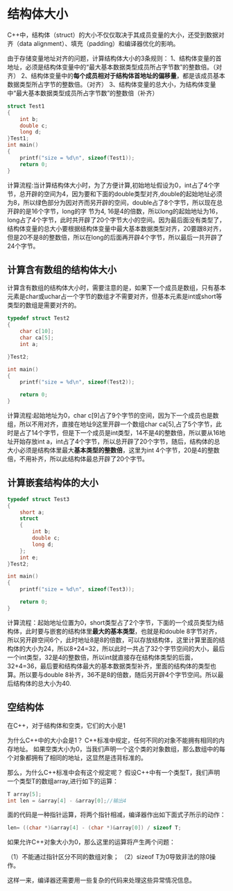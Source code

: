 # 结构体大小
C++中，结构体（struct）的大小不仅仅取决于其成员变量的大小，还受到数据对齐（data alignment）、填充（padding）和编译器优化的影响。

由于存储变量地址对齐的问题，计算结构体大小的3条规则：
1、结构体变量的首地址，必须是结构体变量中的“最大基本数据类型成员所占字节数”的整数倍。（对齐）
2、结构体变量中的**每个成员相对于结构体首地址的偏移量**，都是该成员基本数据类型所占字节的整数倍。（对齐）
3、结构体变量的总大小，为结构体变量中“最大基本数据类型成员所占字节数”的整数倍（补齐）

```cpp
struct Test1
{
	int b;
	double c;	
	long d;
}Test1;
int main()
{
	printf("size = %d\n", sizeof(Test1));
	return 0;
}
```

计算流程:当计算结构体大小时，为了方便计算,初始地址假设为0，int占了4个字节，总开辟的空间为4，因为要和下面的double类型对齐,double的起始地址必须为8，所以绿色部分为因对齐而另开辟的空间，double占了8个字节，所以现在总开辟的是16个字节，long的字 节为4, 16是4的倍数，所以long的起始地址为16，long占了4个字节，此时共开辟了20个字节大小的空间。因为最后面没有类型了，结构体变量的总大小要根据结构体变量中最大基本数据类型对齐，20要跟8对齐，但是20不是8的整数倍，所以在long的后面再开辟4个字节，所以最后一共开辟了24个字节。

## 计算含有数组的结构体大小

计算含有数组的结构体大小时，需要注意的是，如果下一个成员是数组，只有基本元素是char或uchar占一个字节的数组才不需要对齐，但基本元素是int或short等类型的数组是需要对齐的。

```cpp
typedef struct Test2
{
	char c[10];
	char ca[5];
	int a;

}Test2;

int main()
{
	printf("size = %d\n", sizeof(Test2));

	return 0;
}

```

计算流程:起始地址为0，char c[9]占了9个字节的空间，因为下一个成员也是数组，所以不用对齐，直接在地址9这里开辟一个数组char ca[5],占了5个字节，此时是占了14个字节，但是下一个成员是int类型，14不是4的整数倍，所以要从16地址开始存放int a，int占了4个字节，所以总开辟了20个字节，随后，结构体的总大小必须是结构体里最大**基本类型的整数倍**，这里为int 4个字节，20是4的整数倍，不用补齐，所以此结构体最总开辟了20个字节。


## 计算嵌套结构体的大小

```cpp
typedef struct Test3
{
	short a;
	struct
	{
		int b; 
		double c;
		long d;
	};
	int e; 
}Test2;

int main()
{
	printf("size = %d\n", sizeof(Test3));

	return 0;
}

```

计算流程：起始地址位置为0，short类型占了2个字节，下面的一个成员类型为结构体，此时要与嵌套的结构体里**最大的基本类型**，也就是和double 8字节对齐，所以另开辟空间6个，此时地址8是8的倍数，可以存放结构体，这里计算里面的结构体的大小为24，所以8+24=32，所以此时一共占了32个字节空间的大小，最后一个int类型，32是4的整数倍，所以int就直接存在结构体类型的后面，32+4=36，最后要和结构体最大的基本数据类型补齐，里面的结构体的类型也算。所以要与double 8补齐，36不是8的倍数，随后另开辟4个字节空间。所以最后结构体的总大小为40.


## 空结构体

在C++，对于结构体和空类，它们的大小是1

为什么C++中的大小会是1？
C++标准中规定，任何不同的对象不能拥有相同的内存地址。 如果空类大小为0，当我们声明一个这个类的对象数组，那么数组中的每个对象都拥有了相同的地址，这显然是违背标准的。

那么，为什么C++标准中会有这个规定呢？
假设C++中有一个类型T，我们声明一个类型T的数组array,进行如下的运算：
```cpp
T array[5];
int len = &array[4] - &array[0];//输出4
```
面的代码是一种指针运算，将两个指针相减，编译器作出如下面式子所示的动作：
```cpp
len= ((char *)&array[4] - (char *)&array[0]) / sizeof T;
```

如果允许C++对象大小为0，那么这里的运算将产生两个问题：

（1）不能通过指针区分不同的数组对象；
（2）sizeof T为0导致非法的除0操作。

这样一来，编译器还需要用一些复杂的代码来处理这些异常情况信息。



